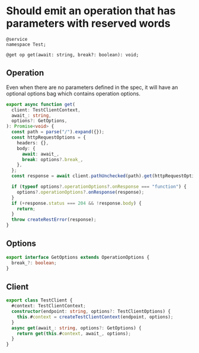 # Should emit an operation that has parameters with reserved words

```tsp
@service
namespace Test;

@get op get(await: string, break?: boolean): void;
```

## Operation

Even when there are no parameters defined in the spec, it will have an optional options bag which contains operation options.

```ts src/api/testClientOperations.ts function get
export async function get(
  client: TestClientContext,
  await_: string,
  options?: GetOptions,
): Promise<void> {
  const path = parse("/").expand({});
  const httpRequestOptions = {
    headers: {},
    body: {
      await: await_,
      break: options?.break_,
    },
  };
  const response = await client.pathUnchecked(path).get(httpRequestOptions);

  if (typeof options?.operationOptions?.onResponse === "function") {
    options?.operationOptions?.onResponse(response);
  }
  if (+response.status === 204 && !response.body) {
    return;
  }
  throw createRestError(response);
}
```

## Options

```ts src/api/testClientOperations.ts interface GetOptions
export interface GetOptions extends OperationOptions {
  break_?: boolean;
}
```

## Client

```ts src/testClient.ts class TestClient
export class TestClient {
  #context: TestClientContext;
  constructor(endpoint: string, options?: TestClientOptions) {
    this.#context = createTestClientContext(endpoint, options);
  }
  async get(await_: string, options?: GetOptions) {
    return get(this.#context, await_, options);
  }
}
```
